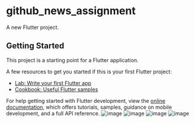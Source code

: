 # github_news_assignment

A new Flutter project.

## Getting Started

This project is a starting point for a Flutter application.

A few resources to get you started if this is your first Flutter project:

- [Lab: Write your first Flutter app](https://docs.flutter.dev/get-started/codelab)
- [Cookbook: Useful Flutter samples](https://docs.flutter.dev/cookbook)

For help getting started with Flutter development, view the
[online documentation](https://docs.flutter.dev/), which offers tutorials,
samples, guidance on mobile development, and a full API reference.
![image](https://github.com/avinashmaurya19/news-app-bloc/assets/78351524/53072561-d3e2-4c24-983d-e0693eae225c)
![image](https://github.com/avinashmaurya19/news-app-bloc/assets/78351524/915186c5-b412-4fb9-94fe-4e4bac8d1e58)
![image](https://github.com/avinashmaurya19/news-app-bloc/assets/78351524/cc494e73-e75c-458e-a263-bb8965dda692)
![image](https://github.com/avinashmaurya19/news-app-bloc/assets/78351524/06705449-4fd9-4290-8042-e7964af52bea)
